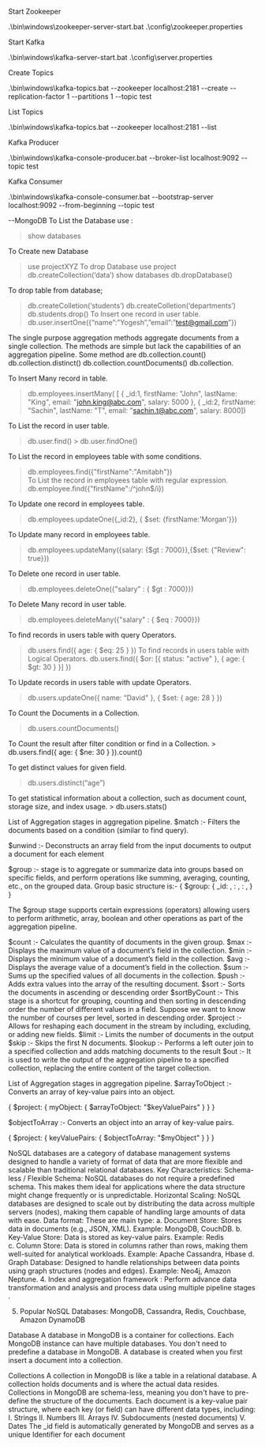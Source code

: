 Start Zookeeper 

.\bin\windows\zookeeper-server-start.bat .\config\zookeeper.properties


Start Kafka 

.\bin\windows\kafka-server-start.bat .\config\server.properties


Create Topics

.\bin\windows\kafka-topics.bat --zookeeper localhost:2181 --create --replication-factor 1 --partitions 1 --topic test


List Topics

.\bin\windows\kafka-topics.bat --zookeeper localhost:2181 --list


Kafka Producer

.\bin\windows\kafka-console-producer.bat --broker-list localhost:9092 --topic test


Kafka Consumer 

.\bin\windows\kafka-console-consumer.bat --bootstrap-server localhost:9092 --from-beginning --topic test



--MongoDB 
To List the Database use : 
> show databases

To Create new Database 
> use projectXYZ
To drop Database 
> use project
> db.createCollection(‘data’)
> show databases
> db.dropDatabase()

To drop table from database;
> db.createColletion(‘students’)
> db.createColletion(‘departments’)			
> db.students.drop()
To Insert one record in user table.
> db.user.insertOne({“name”:”Yogesh”,”email”:”test@gmail.com”})

The single purpose aggregation methods aggregate documents from a single collection. The methods are simple but lack the capabilities of an aggregation pipeline. Some method are
db.collection.count()
db.collection.distinct()
db.collection.countDocuments()
db.collection.

To Insert Many record in table.
> db.employees.insertMany( [    {         _id:1,        firstName: "John",        lastName: "King",        email: "john.king@abc.com",        salary: 5000    },    {         _id:2,        firstName: "Sachin",        lastName: "T",        email: "sachin.t@abc.com",        salary: 8000])


To List the record in user table.
> db.user.find()
 	> db.user.findOne()

To List the record in employees table with some conditions.
> db.employees.find({"firstName":"Amitabh"})	
To List the record in employees table with regular expression.
> db.employee.find({"firstName":/^john$/i})

To Update one record in employees table.
> db.employees.updateOne({_id:2}, { $set: {firstName:'Morgan'}})

To Update many record in employees table.
> db.employees.updateMany({salary: {$gt : 7000}},{$set: {"Review": true}})

To Delete one record in user table.
> db.employees.deleteOne({"salary" : { $gt : 7000}})

To Delete Many record in user table.
> db.employees.deleteMany({"salary" : { $eq : 7000}})	

To find records in users table with query Operators.
> db.users.find({ age: { $eq: 25 } })
To find records in users table with Logical Operators.
> db.users.find({ $or: [{ status: "active" }, { age: { $gt: 30 } }] })

To Update records in users table with update Operators.
> db.users.updateOne({ name: “David" }, { $set: { age: 28 } })

To Count the Documents in a Collection.
> db.users.countDocuments()

To Count the result after filter condition or find in a Collection.
	> db.users.find({ age: { $ne: 30 } }).count()

 To get distinct values for given field.
> db.users.distinct(“age”)

To get statistical information about a collection, such as document count, storage 		size, and index usage.
		> db.users.stats()

  List of Aggregation stages in aggregation pipeline.
$match :- Filters the documents based on a condition (similar to find query).

$unwind :- Deconstructs an array field from the input documents to output a document for each element

$group :- stage is to aggregate or summarize data into groups based on specific fields, and perform operations like summing, averaging, counting, etc., on the grouped data.
Group basic structure is:- 
{ 
  $group: { 
    _id: <expression>, 
    <field1>: <aggregation1>, 
    <field2>: <aggregation2>, 
  }
}

The $group stage supports certain expressions (operators) allowing users to perform arithmetic, array, boolean and other operations as part of the aggregation pipeline.

$count :- Calculates the quantity of documents in the given group.
$max :- Displays the maximum value of a document’s field in the collection.
$min :- Displays the minimum value of a document’s field in the collection.
$avg :- Displays the average value of a document’s field in the collection.
$sum :- Sums up the specified values of all documents in the collection.
$push :- Adds extra values into the array of the resulting document.
$sort :- Sorts the documents in ascending or descending order
$sortByCount :- This stage is a shortcut for grouping, counting and then sorting in descending order the number of different values in a field.
Suppose we want to know the number of courses per level, sorted in descending order.
$project :- Allows for reshaping each document in the stream by including, excluding, or adding new fields.
$limit :- Limits the number of documents in the output
$skip :- Skips the first N documents.
$lookup :- Performs a left outer join to a specified collection and adds matching documents to the result
$out :- It is used to write the output of the aggregation pipeline to a specified collection, replacing the entire content of the target collection.



List of Aggregation stages in aggregation pipeline.
$arrayToObject :- Converts an array of key-value pairs into an object.

{ $project: { myObject: { $arrayToObject: "$keyValuePairs" } } }

$objectToArray :- Converts an object into an array of key-value pairs.


{ $project: { keyValuePairs: { $objectToArray: "$myObject" } } }



NoSQL databases are a category of database management systems designed to handle a variety of format of data that are more flexible and scalable than traditional relational databases.
Key Characteristics:
Schema-less / Flexible Schema: NoSQL databases do not require a predefined schema. This makes them ideal for applications where the data structure might change frequently or is unpredictable.
Horizontal Scaling: NoSQL databases are designed to scale out by distributing the data across multiple servers (nodes), making them capable of handling large amounts of data with ease. 
Data format: These are main type:
	a. Document Store: Stores data in documents (e.g., JSON, XML). 
			Example: MongoDB, CouchDB.
    	b. Key-Value Store: Data is stored as key-value pairs. 
		                   Example: Redis   	
c. Column Store: Data is stored in columns rather than rows, making them well-suited for analytical workloads. 
			Example: Apache Cassandra, Hbase
 	d. Graph Database: Designed to handle relationships between data points using graph structures (nodes and edges). 
			     Example: Neo4j, Amazon Neptune.
4. Index and aggregation framework : Perform advance data transformation and analysis and process  data using multiple pipeline stages .
          
5.  Popular NoSQL Databases: MongoDB, Cassandra, Redis, Couchbase, Amazon DynamoDB


Database
A database in MongoDB is a container for collections. Each MongoDB instance can have multiple databases.
You don't need to predefine a database in MongoDB. A database is created when you first insert a document into a collection.

Collections
A collection in MongoDB is like a table in a relational database. 
A collection holds documents and is where the actual data resides. 
Collections in MongoDB are schema-less, meaning you don't have to pre-define the structure of the documents.
Each document is a key-value pair structure, where each key (or field) can have different data types, including:
       I. Strings
      II. Numbers
      III. Arrays
      IV. Subdocuments (nested documents)
      V. Dates
The _id field is automatically generated by 
MongoDB and serves as a unique Identifier 
for each document
























